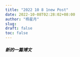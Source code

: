 ```yaml
---
title: "2022 10 8 1new Post"
date: 2022-10-08T02:28:02+08:00
author: "杨星月"
slug:
draft: false
toc: false
---
```


##### 新的一篇博文

